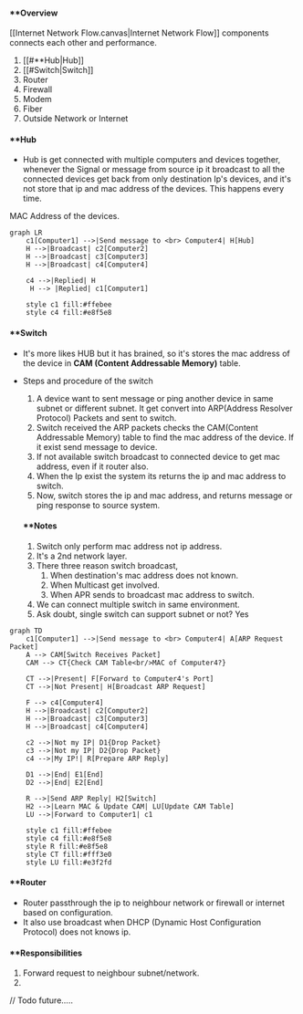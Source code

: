 #### **Overview

[[Internet Network Flow.canvas|Internet Network Flow]] components connects each other and performance.
1. [[#**Hub|Hub]]
2. [[#Switch|Switch]]
3. Router
4. Firewall
5. Modem
6. Fiber
7. Outside Network or Internet

#### **Hub
- Hub is get connected with multiple computers and devices together,  whenever the Signal or message from source ip it broadcast to all the connected devices get back from only destination Ip's devices, and it's not store that ip and mac address of the devices. This happens every time.

MAC Address of the devices.

```mermaid
graph LR
    c1[Computer1] -->|Send message to <br> Computer4| H[Hub]
    H -->|Broadcast| c2[Computer2]
    H -->|Broadcast| c3[Computer3]
    H -->|Broadcast| c4[Computer4]
    
    c4 -->|Replied| H
     H --> |Replied| c1[Computer1]
    
    style c1 fill:#ffebee
    style c4 fill:#e8f5e8
```

#### **Switch
- It's more likes HUB but it has brained, so it's stores the mac address of the device in **CAM 
(Content Addressable Memory)** table.
- Steps and procedure of the switch
	1. A device want to sent message or ping another device in same subnet or different subnet. It get convert into ARP(Address Resolver Protocol) Packets and sent to switch.
	2. Switch received the ARP packets checks the CAM(Content Addressable Memory) table to find the mac address of the device. If it exist send message to device.
	3. If not available switch broadcast to connected device to get mac address, even if it router also.
	4. When the Ip exist the system its returns the ip and mac address to switch.
	5. Now, switch stores the ip and mac address, and returns message or ping response to source system.

	#### **Notes
	1.  Switch only perform mac address not ip address.
	2. It's a 2nd network layer.
	3. There three reason switch broadcast,
		1. When destination's mac address does not known.
		2. When Multicast get involved.
		3. When APR sends to broadcast mac address to switch.
	4. We can connect multiple switch in same environment.
	5. Ask doubt, single switch can support subnet or not? Yes


```mermaid copy
graph TD
    c1[Computer1] -->|Send message to <br> Computer4| A[ARP Request Packet]
    A --> CAM[Switch Receives Packet]
    CAM --> CT{Check CAM Table<br/>MAC of Computer4?}
    
    CT -->|Present| F[Forward to Computer4's Port]
    CT -->|Not Present| H[Broadcast ARP Request]
    
    F --> c4[Computer4]
    H -->|Broadcast| c2[Computer2]
    H -->|Broadcast| c3[Computer3]
    H -->|Broadcast| c4[Computer4]
    
    c2 -->|Not my IP| D1{Drop Packet}
    c3 -->|Not my IP| D2{Drop Packet}
    c4 -->|My IP!| R[Prepare ARP Reply]
    
    D1 -->|End| E1[End]
    D2 -->|End| E2[End]
    
    R -->|Send ARP Reply| H2[Switch]
    H2 -->|Learn MAC & Update CAM| LU[Update CAM Table]
    LU -->|Forward to Computer1| c1
    
    style c1 fill:#ffebee
    style c4 fill:#e8f5e8
    style R fill:#e8f5e8
    style CT fill:#fff3e0
    style LU fill:#e3f2fd
```

#### **Router
- Router passthrough the ip to neighbour network or firewall or internet based on configuration.
- It also use broadcast when DHCP (Dynamic Host Configuration Protocol) does not knows ip.
 #### **Responsibilities
 1. Forward request to neighbour subnet/network.
 2. 

// Todo future.....